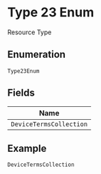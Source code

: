 
# Type 23 Enum

Resource Type

## Enumeration

`Type23Enum`

## Fields

| Name |
|  --- |
| `DeviceTermsCollection` |

## Example

```
DeviceTermsCollection
```

